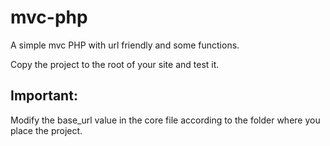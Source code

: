 # mvc-php
A simple mvc PHP with url friendly and some functions.

Copy the project to the root of your site and test it.

## Important:

Modify the base_url value in the core file according to the folder where you place the project.
